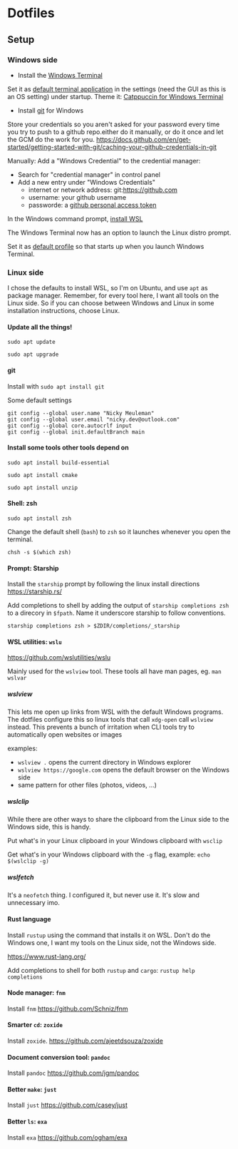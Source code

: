# Dotfiles

## Setup

### Windows side

- Install the [Windows Terminal](https://github.com/microsoft/terminal)

Set it as [default terminal application](https://learn.microsoft.com/en-us/windows/terminal/customize-settings/startup#default-terminal-application) in the settings (need the GUI as this is an OS setting) under startup.
Theme it: [Catppuccin for Windows Terminal](https://github.com/catppuccin/windows-terminal)

- Install [git](https://git-scm.com/) for Windows

Store your credentials so you aren't asked for your password every time you try to push to a github repo.either do it manually, or do it once and let the GCM do the work for you.
https://docs.github.com/en/get-started/getting-started-with-git/caching-your-github-credentials-in-git

Manually: Add a "Windows Credential" to the credential manager:
- Search for "credential manager" in control panel
- Add a new entry under "Windows Credentials"
    - internet or network address: git:https://github.com
    - username: your github username
    - passworde: a [github personal access token](https://docs.github.com/en/authentication/keeping-your-account-and-data-secure/managing-your-personal-access-tokens)

In the Windows command prompt, [install WSL](https://learn.microsoft.com/en-us/windows/wsl/install)

The Windows Terminal now has an option to launch the Linux distro prompt.

Set it as [default profile](https://learn.microsoft.com/en-us/windows/terminal/customize-settings/startup#default-profile) so that starts up when you launch Windows Terminal.

### Linux side

I chose the defaults to install WSL, so I'm on Ubuntu, and use `apt` as package manager.
Remember, for every tool here, I want all tools on the Linux side.
So if you can choose between Windows and Linux in some installation instructions, choose Linux.

#### Update all the things!

`sudo apt update`

`sudo apt upgrade`

#### git

Install with `sudo apt install git`

Some default settings
```
git config --global user.name "Nicky Meuleman"
git config --global user.email "nicky.dev@outlook.com"
git config --global core.autocrlf input
git config --global init.defaultBranch main
```

#### Install some tools other tools depend on

`sudo apt install build-essential`

`sudo apt install cmake`

`sudo apt install unzip`

#### Shell: zsh

`sudo apt install zsh`

Change the default shell (`bash`) to `zsh` so it launches whenever you open the terminal.

`chsh -s $(which zsh)`

#### Prompt: Starship

Install the `starship` prompt by following the linux install directions
https://starship.rs/

Add completions to shell by adding the output of `starship completions zsh` to a direcory in `$fpath`.
Name it underscore starship to follow conventions.

`starship completions zsh > $ZDIR/completions/_starship`

#### WSL utilities: `wslu`

https://github.com/wslutilities/wslu

Mainly used for the `wslview` tool.
These tools all have man pages, eg. `man wslvar`

##### wslview

This lets me open up links from WSL with the default Windows programs.
The dotfiles configure this so linux tools that call `xdg-open` call `wslview` instead.
This prevents a bunch of irritation when CLI tools try to automatically open websites or images

examples:
- `wslview .` opens the current directory in Windows explorer
- `wslview https://google.com` opens the default browser on the Windows side
- same pattern for other files (photos, videos, ...)

##### wslclip

While there are other ways to share the clipboard from the Linux side to the Windows side, this is handy.

Put what's in your Linux clipboard in your Windows clipboard with `wsclip`

Get what's in your Windows clipboard with the `-g` flag, example: `echo $(wslclip -g)`

##### wslfetch

It's a `neofetch` thing.
I configured it, but never use it.
It's slow and unnecessary imo.

#### Rust language

Install `rustup` using the command that installs it on WSL.
Don't do the Windows one, I want my tools on the Linux side, not the Windows side.

https://www.rust-lang.org/

Add completions to shell for both `rustup` and `cargo`: `rustup help completions`

#### Node manager: `fnm`

Install `fnm`
https://github.com/Schniz/fnm

#### Smarter `cd`: `zoxide`

Install `zoxide`.
https://github.com/ajeetdsouza/zoxide

#### Document conversion tool: `pandoc`

Install `pandoc`
https://github.com/jgm/pandoc

#### Better `make`: `just`

Install `just`
https://github.com/casey/just

#### Better `ls`: `exa`

Install `exa`
https://github.com/ogham/exa


